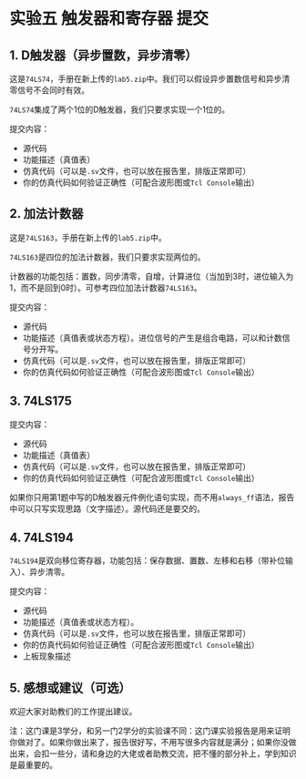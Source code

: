 # 实验五 触发器和寄存器 提交

## 1. D触发器（异步置数，异步清零）

这是`74LS74`，手册在新上传的`lab5.zip`中。我们可以假设异步置数信号和异步清零信号不会同时有效。

`74LS74`集成了两个1位的D触发器，我们只要求实现一个1位的。

提交内容：

* 源代码
* 功能描述（真值表）
* 仿真代码（可以是`.sv`文件，也可以放在报告里，排版正常即可）
* 你的仿真代码如何验证正确性（可配合波形图或`Tcl Console`输出）

## 2. 加法计数器

这是`74LS163`，手册在新上传的`lab5.zip`中。

`74LS163`是四位的加法计数器，我们只要求实现两位的。

计数器的功能包括：置数，同步清零，自增，计算进位（当加到3时，进位输入为1，而不是回到0时）。可参考四位加法计数器`74LS163`。

提交内容：

* 源代码
* 功能描述（真值表或状态方程）。进位信号的产生是组合电路，可以和计数信号分开写。
* 仿真代码（可以是`.sv`文件，也可以放在报告里，排版正常即可）
* 你的仿真代码如何验证正确性（可配合波形图或`Tcl Console`输出）

## 3. 74LS175

提交内容：

* 源代码
* 功能描述（真值表）
* 仿真代码（可以是`.sv`文件，也可以放在报告里，排版正常即可）
* 你的仿真代码如何验证正确性（可配合波形图或`Tcl Console`输出）

如果你只用第1题中写的D触发器元件例化语句实现，而不用`always_ff`语法，报告中可以只写实现思路（文字描述）。源代码还是要交的。

## 4. 74LS194

`74LS194`是双向移位寄存器，功能包括：保存数据、置数、左移和右移（带补位输入）、异步清零。

提交内容：

* 源代码
* 功能描述（真值表或状态方程）。
* 仿真代码（可以是`.sv`文件，也可以放在报告里，排版正常即可）
* 你的仿真代码如何验证正确性（可配合波形图或`Tcl Console`输出）
* 上板现象描述

## 5. 感想或建议（可选）

欢迎大家对助教们的工作提出建议。



注：这门课是3学分，和另一门2学分的实验课不同：这门课实验报告是用来证明你做对了。如果你做出来了，报告很好写，不用写很多内容就是满分；如果你没做出来，会扣一些分，请和身边的大佬或者助教交流，把不懂的部分补上，学到知识是最重要的。